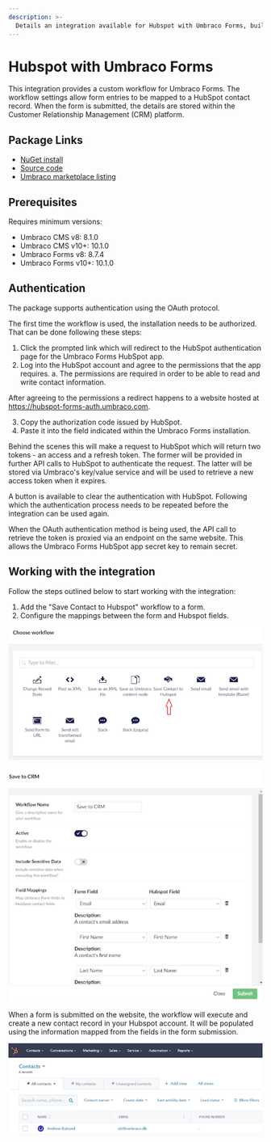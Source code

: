```yaml
---
description: >-
  Details an integration available for Hubspot with Umbraco Forms, built and maintained by Umbraco HQ.
---
```


# Hubspot with Umbraco Forms

This integration provides a custom workflow for Umbraco Forms. The workflow settings allow form entries to be mapped to a HubSpot contact record. When the form is submitted, the details are stored within the Customer Relationship Management (CRM) platform.

## Package Links

- [NuGet install](https://www.nuget.org/packages/Umbraco.Forms.Integrations.Crm.Hubspot)
- [Source code](https://github.com/umbraco/Umbraco.Forms.Integrations/tree/main-v10/src/Umbraco.Forms.Integrations.Crm.Hubspot)
- [Umbraco marketplace listing](https://marketplace.umbraco.com/package/umbraco.forms.integrations.crm.hubspot)

## Prerequisites

Requires minimum versions:

- Umbraco CMS v8: 8.1.0
- Umbraco CMS v10+: 10.1.0
- Umbraco Forms v8: 8.7.4
- Umbraco Forms v10+: 10.1.0

## Authentication

The package supports authentication using the OAuth protocol.

The first time the workflow is used, the installation needs to be authorized. That can be done following these steps:

1. Click the prompted link which will redirect to the HubSpot authentication page for the Umbraco Forms HubSpot app.
2. Log into the HubSpot account and agree to the permissions that the app requires.
  a. The permissions are required in order to be able to read and write contact information.

After agreeing to the permissions a redirect happens to a website hosted at https://hubspot-forms-auth.umbraco.com.

3. Copy the authorization code issued by HubSpot.
4. Paste it into the field indicated within the Umbraco Forms installation.

Behind the scenes this will make a request to HubSpot which will return two tokens - an access and a refresh token. The former will be provided in further API calls to HubSpot to authenticate the request.  The latter will be stored via Umbraco's key/value service and will be used to retrieve a new access token when it expires.

A button is available to clear the authentication with HubSpot. Following which the authentication process needs to be repeated before the integration can be used again.

When the OAuth authentication method is being used, the API call to retrieve the token is proxied via an endpoint on the same website. This allows the Umbraco Forms HubSpot app secret key to remain secret.

## Working with the integration

Follow the steps outlined below to start working with the integration:

1. Add the "Save Contact to Hubspot" workflow to a form.
2. Configure the mappings between the form and Hubspot fields.

![Select the HubSpot workflow](images/hubspot-with-umbraco-forms-select-workflow.png)

![Defining mappings](images/hubspot-with-umbraco-forms-mapping.png)

When a form is submitted on the website, the workflow will execute and create a new contact record in your Hubspot account. It will be populated using the information mapped from the fields in the form submission.

![Hubspot contacts](images/hubspot-with-umbraco-forms-contacts.png)
